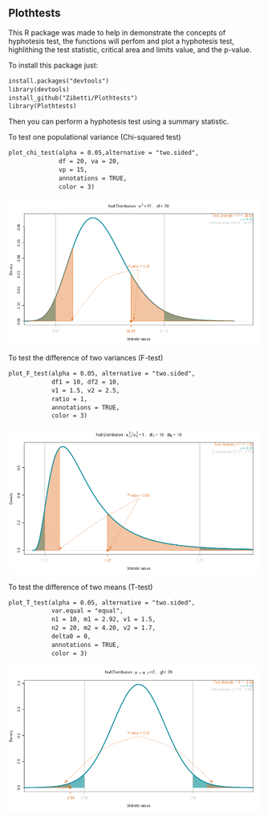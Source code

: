 ## Plothtests

This R package was made to help in demonstrate the concepts of hyphotesis test, the functions will perfom and plot a hyphotesis test, highlithing the test statistic, critical area and limits value, and the p-value.

To install this package just:

```markdown
install.packages("devtools")
library(devtools)
install_github("Zibetti/Plothtests")
library(Plothtests)
```
Then you can perform a hyphotesis test using a summary statistic. 

To test one populational variance (Chi-squared test)

```markdown
plot_chi_test(alpha = 0.05,alternative = "two.sided",
              df = 20, va = 20,
              vp = 15,
              annotations = TRUE,
              color = 3)
```
![chi test](images/rplot_chi_test_01.png)

To test the difference of two variances (F-test)

```markdown
plot_F_test(alpha = 0.05, alternative = "two.sided",
            df1 = 10, df2 = 10,
            v1 = 1.5, v2 = 2.5,
            ratio = 1,
            annotations = TRUE,
            color = 3)
```
![chi test](images/rplot_F_test_01.png)


To test the difference of two means (T-test)

```markdown
plot_T_test(alpha = 0.05, alternative = "two.sided",
            var.equal = "equal",
            n1 = 10, m1 = 2.92, v1 = 1.5,
            n2 = 20, m2 = 4.20, v2 = 1.7,             
            delta0 = 0,
            annotations = TRUE,
            color = 3)
```
![chi test](images/rplot_T_test_01.png)









<!-- Foo
You can use the [editor on GitHub](https://github.com/Zibetti/Plothtests/edit/master/README.md) to maintain and preview the content for your website in Markdown files.

Whenever you commit to this repository, GitHub Pages will run [Jekyll](https://jekyllrb.com/) to rebuild the pages in your site, from the content in your Markdown files.

### Markdown

Markdown is a lightweight and easy-to-use syntax for styling your writing. It includes conventions for

```markdown
Syntax highlighted code block

# Header 1
## Header 2
### Header 3

- Bulleted
- List

1. Numbered
2. List

**Bold** and _Italic_ and `Code` text

[Link](url) and ![Image](src)
```
![images/rplot_F_test_01.png](images/rplot_F_test_01.png)

For more details see [GitHub Flavored Markdown](https://guides.github.com/features/mastering-markdown/).


### Jekyll Themes

Your Pages site will use the layout and styles from the Jekyll theme you have selected in your [repository settings](https://github.com/Zibetti/Plothtests/settings). The name of this theme is saved in the Jekyll `_config.yml` configuration file.

### Support or Contact

Having trouble with Pages? Check out our [documentation](https://help.github.com/categories/github-pages-basics/) or [contact support](https://github.com/contact) and we’ll help you sort it out.

 -->
